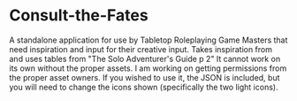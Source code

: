 # Consult-the-Fates
A standalone application for use by Tabletop Roleplaying Game Masters that need inspiration and input for their creative input. Takes inspiration from and uses tables from "The Solo Adventurer's Guide p 2" 
It cannot work on its own without the proper assets. I am working on getting permissions from the proper asset owners.
If you wished to use it, the JSON is included, but you will need to change the icons shown (specifically the two light icons).
